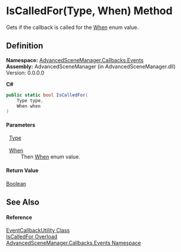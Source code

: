 # IsCalledFor(Type, When) Method


Gets if the callback is called for the <a href="T_AdvancedSceneManager_Core_Callbacks_When.md">When</a> enum value.



## Definition
**Namespace:** <a href="N_AdvancedSceneManager_Callbacks_Events.md">AdvancedSceneManager.Callbacks.Events</a>  
**Assembly:** AdvancedSceneManager (in AdvancedSceneManager.dll) Version: 0.0.0.0

**C#**
``` C#
public static bool IsCalledFor(
	Type type,
	When when
)
```



#### Parameters
<dl><dt>  <a href="https://learn.microsoft.com/dotnet/api/system.type" target="_blank" rel="noopener noreferrer">Type</a></dt><dd> </dd><dt>  <a href="T_AdvancedSceneManager_Core_Callbacks_When.md">When</a></dt><dd>Then <a href="T_AdvancedSceneManager_Core_Callbacks_When.md">When</a> enum value.</dd></dl>

#### Return Value
<a href="https://learn.microsoft.com/dotnet/api/system.boolean" target="_blank" rel="noopener noreferrer">Boolean</a>

## See Also


#### Reference
<a href="T_AdvancedSceneManager_Callbacks_Events_EventCallbackUtility.md">EventCallbackUtility Class</a>  
<a href="Overload_AdvancedSceneManager_Callbacks_Events_EventCallbackUtility_IsCalledFor.md">IsCalledFor Overload</a>  
<a href="N_AdvancedSceneManager_Callbacks_Events.md">AdvancedSceneManager.Callbacks.Events Namespace</a>  
